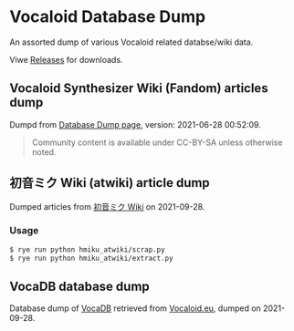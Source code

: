 # Vocaloid Database Dump
An assorted dump of various Vocaloid related databse/wiki data.

Viwe [Releases](https://github.com/blueset/vocaloid-database-dump/releases) for downloads.

## Vocaloid Synthesizer Wiki (Fandom) articles dump
Dumpd from [Database Dump page](https://vocaloid.fandom.com/wiki/Special:Statistics), version:  2021-06-28 00:52:09.

> Community content is available under CC-BY-SA unless otherwise noted.

## 初音ミク Wiki (atwiki) article dump
Dumped articles from [初音ミク Wiki](https://w.atwiki.jp/hmiku/) on 2021-09-28.

### Usage
```bash
$ rye run python hmiku_atwiki/scrap.py
$ rye run python hmiku_atwiki/extract.py
```

## VocaDB database dump
Database dump of [VocaDB](https://vocadb.net) retrieved from [Vocaloid.eu](http://vocaloid.eu/vocadb/dump.zip), dumped on 2021-09-28.